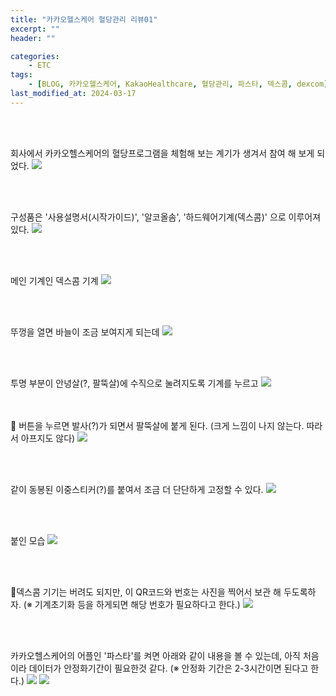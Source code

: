 ```yaml
---
title: "카카오헬스케어 혈당관리 리뷰01"
excerpt: ""
header: ""

categories:
    - ETC
tags:
    - [BLOG, 카카오헬스케어, KakaoHealthcare, 혈당관리, 파스타, 덱스콤, dexcom]
last_modified_at: 2024-03-17
---
```

<br><br>


회사에서 카카오헬스케어의 혈당프로그램을 체험해 보는 계기가 생겨서 참여 해 보게 되었다.
![](/upload/review/2403_kakaoHealthCare/day1/00.png)

<br><br>

구성품은 '사용설명서(시작가이드)', '알코올솜', '하드웨어기계(덱스콤)' 으로 이루어져 있다.
![](/upload/review/2403_kakaoHealthCare/day1/02.png)

<br><br>

메인 기계인 덱스콤 기계
![](/upload/review/2403_kakaoHealthCare/day1/03.png)

<br><br>

뚜껑을 열면 바늘이 조금 보여지게 되는데
![](/upload/review/2403_kakaoHealthCare/day1/05.png)

<br><br>

투명 부분이 안녕살(?, 팔뚝살)에 수직으로 눌려지도록 기계를 누르고
![](/upload/review/2403_kakaoHealthCare/day1/04.png)

<br><br>

버튼을 누르면 발사(?)가 되면서 팔뚝살에 붙게 된다.
(크게 느낌이 나지 않는다. 따라서 아프지도 않다)
![](/upload/review/2403_kakaoHealthCare/day1/08.png)

<br><br>

같이 동봉된 이중스티커(?)를 붙여서 조금 더 단단하게 고정할 수 있다.
![](/upload/review/2403_kakaoHealthCare/day1/06.png)

<br><br>

붙인 모습
![](/upload/review/2403_kakaoHealthCare/day1/09.png)

<br><br>

덱스콤 기기는 버려도 되지만, 이 QR코드와 번호는 사진을 찍어서 보관 해 두도록하자.
(※ 기계초기화 등을 하게되면 해당 번호가 필요하다고 한다.)
![](/upload/review/2403_kakaoHealthCare/day1/10.png)

<br><br>

카카오헬스케어의 어플인 '파스타'를 켜면 아래와 같이 내용을 볼 수 있는데, 아직 처음이라 데이터가 안정화기간이 필요한것 같다.
(※ 안정화 기간은 2-3시간이면 된다고 한다.)
![](/upload/review/2403_kakaoHealthCare/day1/11.png)
![](/upload/review/2403_kakaoHealthCare/day1/12.png)

<br><br>
